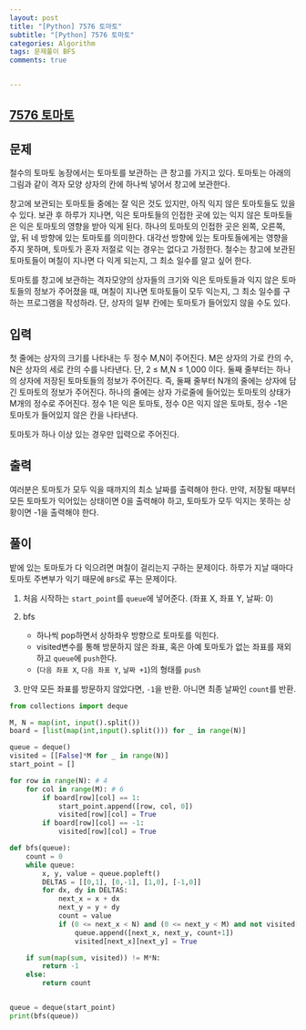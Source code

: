 ```yaml
---  
layout: post  
title: "[Python] 7576 토마토"  
subtitle: "[Python] 7576 토마토"  
categories: Algorithm
tags: 문제풀이 BFS
comments: true  


---  
```

## [7576 토마토](https://www.acmicpc.net/problem/7576)

## 문제
철수의 토마토 농장에서는 토마토를 보관하는 큰 창고를 가지고 있다. 토마토는 아래의 그림과 같이 격자 모양 상자의 칸에 하나씩 넣어서 창고에 보관한다.



창고에 보관되는 토마토들 중에는 잘 익은 것도 있지만, 아직 익지 않은 토마토들도 있을 수 있다. 보관 후 하루가 지나면, 익은 토마토들의 인접한 곳에 있는 익지 않은 토마토들은 익은 토마토의 영향을 받아 익게 된다. 하나의 토마토의 인접한 곳은 왼쪽, 오른쪽, 앞, 뒤 네 방향에 있는 토마토를 의미한다. 대각선 방향에 있는 토마토들에게는 영향을 주지 못하며, 토마토가 혼자 저절로 익는 경우는 없다고 가정한다. 철수는 창고에 보관된 토마토들이 며칠이 지나면 다 익게 되는지, 그 최소 일수를 알고 싶어 한다.

토마토를 창고에 보관하는 격자모양의 상자들의 크기와 익은 토마토들과 익지 않은 토마토들의 정보가 주어졌을 때, 며칠이 지나면 토마토들이 모두 익는지, 그 최소 일수를 구하는 프로그램을 작성하라. 단, 상자의 일부 칸에는 토마토가 들어있지 않을 수도 있다.

## 입력
첫 줄에는 상자의 크기를 나타내는 두 정수 M,N이 주어진다. M은 상자의 가로 칸의 수, N은 상자의 세로 칸의 수를 나타낸다. 단, 2 ≤ M,N ≤ 1,000 이다. 둘째 줄부터는 하나의 상자에 저장된 토마토들의 정보가 주어진다. 즉, 둘째 줄부터 N개의 줄에는 상자에 담긴 토마토의 정보가 주어진다. 하나의 줄에는 상자 가로줄에 들어있는 토마토의 상태가 M개의 정수로 주어진다. 정수 1은 익은 토마토, 정수 0은 익지 않은 토마토, 정수 -1은 토마토가 들어있지 않은 칸을 나타낸다.

토마토가 하나 이상 있는 경우만 입력으로 주어진다.

## 출력
여러분은 토마토가 모두 익을 때까지의 최소 날짜를 출력해야 한다. 만약, 저장될 때부터 모든 토마토가 익어있는 상태이면 0을 출력해야 하고, 토마토가 모두 익지는 못하는 상황이면 -1을 출력해야 한다.

## 풀이

밭에 있는 토마토가 다 익으려면 며칠이 걸리는지 구하는 문제이다. 하루가 지날 때마다 토마토 주변부가 익기 때문에 `BFS`로 푸는 문제이다.

1. 처음 시작하는 `start_point`를 `queue`에 넣어준다. (좌표 X, 좌표 Y, 날짜: 0)
2. bfs
    - 하나씩 pop하면서 상하좌우 방향으로 토마토를 익힌다.
    - visited변수를 통해 방문하지 않은 좌표, 혹은 아예 토마토가 없는 좌표를 재외하고 `queue`에 `push`한다.
    - (`다음 좌표 X`, `다음 좌표 Y`, `날짜 +1`)의 형태를 `push`

3. 만약 모든 좌표를 방문하지 않았다면, `-1`을 반환. 아니면 최종 날짜인 `count`를 반환.

```python
from collections import deque

M, N = map(int, input().split())
board = [list(map(int,input().split())) for _ in range(N)]

queue = deque()
visited = [[False]*M for _ in range(N)]
start_point = []

for row in range(N): # 4
    for col in range(M): # 6
        if board[row][col] == 1:
            start_point.append([row, col, 0])
            visited[row][col] = True
        if board[row][col] == -1:
            visited[row][col] = True

def bfs(queue):
    count = 0
    while queue:
        x, y, value = queue.popleft()
        DELTAS = [[0,1], [0,-1], [1,0], [-1,0]]
        for dx, dy in DELTAS:
            next_x = x + dx
            next_y = y + dy
            count = value
            if (0 <= next_x < N) and (0 <= next_y < M) and not visited[next_x][next_y]:
                queue.append([next_x, next_y, count+1])
                visited[next_x][next_y] = True

    if sum(map(sum, visited)) != M*N:
        return -1
    else:
        return count


queue = deque(start_point)  
print(bfs(queue))  

```
